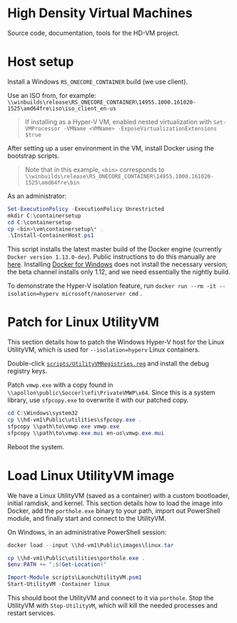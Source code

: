 High Density Virtual Machines
=============================

Source code, documentation, tools for the HD-VM project.

Host setup
==========

Install a Windows `RS_ONECORE_CONTAINER` build (we use client).

Use an ISO from, for example:
`\\winbuilds\release\RS_ONECORE_CONTAINER\14955.1000.161020-1525\amd64fre\iso\iso_client_en-us`

> If installing as a Hyper-V VM, enabled nested virtualization with
> `Set-VMProcessor -VMName <VMName> -ExposeVirtualizationExtensions $true`

After setting up a user environment in the VM,
install Docker using the bootstrap scripts.

> Note that in this example, `<bin>` corresponds to
> `\\winbuilds\release\RS_ONECORE_CONTAINER\14955.1000.161020-1525\amd64fre\bin`

As an administrator:

```powershell
Set-ExecutionPolicy -ExecutionPolicy Unrestricted
mkdir C:\containersetup
cd C:\containersetup
cp <bin>\vm\containersetup\* .
.\Install-ContainerHost.ps1
```

This script installs the latest master build of the Docker engine
(currently `Docker version 1.13.0-dev`).
Public instructions to do this manually are
[here](https://msdn.microsoft.com/en-us/virtualization/windowscontainers/quick_start/quick_start_windows_10).
Installing [Docker for Windows](https://docs.docker.com/docker-for-windows/)
does not install the necessary version;
the beta channel installs only 1.12,
and we need essentially the nightly build.

To demonstrate the Hyper-V isolation feature,
run `docker run --rm -it --isolation=hyperv microsoft/nanoserver cmd` .

Patch for Linux UtilityVM
=========================

This section details how to patch the Windows Hyper-V host for the Linux UtilityVM,
which is used for `--isolation=hyperv` Linux containers.

Double-click [`scripts/UtilityVMRegistries.reg`](scripts/UtilityVMRegistries.reg)
and install the debug registry keys.

Patch `vmwp.exe` with a copy found in `\\apollon\public\Soccerl\efi\PrivateVMWP\x64`.
Since this is a system library,
use `sfpcopy.exe` to overwrite it with our patched copy.

```powershell
cd C:\Windows\system32
cp \\hd-vm1\Public\utilities\sfpcopy.exe .
sfpcopy \\path\to\vmwp.exe vmwp.exe
sfpcopy \\path\to\vmwp.exe.mui en-us\vmwp.exe.mui
```

Reboot the system.

Load Linux UtilityVM image
==========================

We have a Linux UtilityVM (saved as a container)
with a custom bootloader, initial ramdisk, and kernel.
This section details how to load the image into Docker,
add the `porthole.exe` binary to your path,
import out PowerShell module,
and finally start and connect to the UtilityVM.

On Windows, in an administrative PowerShell session:

```powershell
docker load --input \\hd-vm1\Public\images\linux.tar

cp \\hd-vm1\Public\utilities\porthole.exe .
$env:PATH += ";$(Get-Location)"

Import-Module scripts\LaunchUtilityVM.psm1
Start-UtilityVM -Container linux
```

This should boot the UtilityVM and connect to it via `porthole`.
Stop the UtilityVM with `Stop-UtilityVM`,
which will kill the needed processes and restart services.
